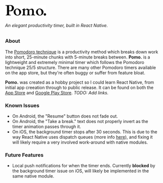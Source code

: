 ![](./assets/images/pomo-wordmark.png "Pomo.")
###### An elegant productivity timer, built in React Native.

### About
The [Pomodoro technique](https://en.wikipedia.org/wiki/Pomodoro_Technique) is a productivity method which breaks down work into short, 25-minute chunks with 5-minute breaks between. **Pomo.** is a lightweight and extremely minimal timer which follows the Pomodoro technique 25/5 structure. There are many other Pomodoro timers available on the app store, but they're often buggy or suffer from feature bloat.

**Pomo.** was created as a hobby project so I could learn React Native, from initial app creeation through to public release. It can be found on both the [App Store]() and [Google Play Store](). _TODO: Add links._

### Known Issues
- On Android, the "Resume" button does not fade out.
- On Android, the "Take a break." text does not properly invert as the timer animation passes through it.
- On iOS, the background timer stops after 30 seconds. This is due to the way React Native uses dispatch queues (more info [here](https://github.com/ocetnik/react-native-background-timer/issues/222#issuecomment-628782753)), and fixing it will likely require a very involved work-around with native modules.

### Future Features
- Local push notifications for when the timer ends. Currently **blocked** by the background timer issue on iOS, will likely be implemented in the same native module.